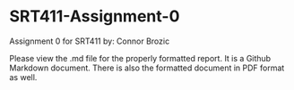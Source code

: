 # SRT411-Assignment-0
Assignment 0 for SRT411
by: Connor Brozic

Please view the .md file for the properly formatted report.  It is a Github Markdown document.
There is also the formatted document in PDF format as well.  
